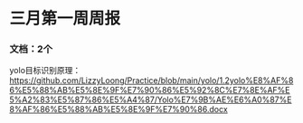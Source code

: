 # 三月第一周周报

### 文档：2个
yolo目标识别原理：https://github.com/LizzyLoong/Practice/blob/main/yolo/1.2yolo%E8%AF%86%E5%88%AB%E5%8E%9F%E7%90%86%E5%92%8C%E7%8E%AF%E5%A2%83%E5%87%86%E5%A4%87/Yolo%E7%9B%AE%E6%A0%87%E8%AF%86%E5%88%AB%E5%8E%9F%E7%90%86.docx










